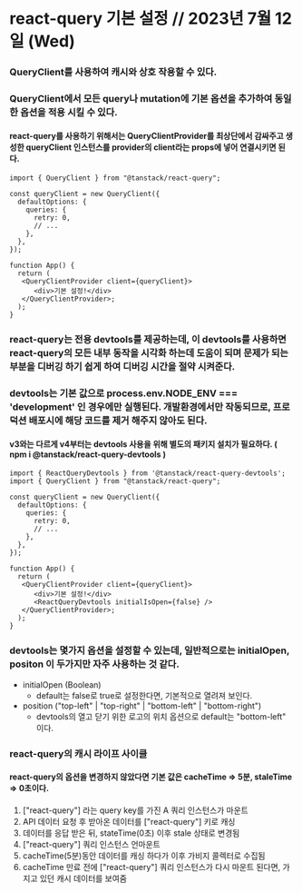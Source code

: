 # react-query 기본 설정 // 2023년 7월 12일 (Wed)

### QueryClient를 사용하여 캐시와 상호 작용할 수 있다.

### QueryClient에서 모든 query나 mutation에 기본 옵션을 추가하여 동일한 옵션을 적용 시킬 수 있다.

#### react-query를 사용하기 위해서는 QueryClientProvider를 최상단에서 감싸주고 생성한 queryClient 인스턴스를 provider의 client라는 props에 넣어 연결시키면 된다.

```
import { QueryClient } from "@tanstack/react-query";

const queryClient = new QueryClient({
  defaultOptions: {
    queries: {
      retry: 0,
      // ...
    },
  },
});

function App() {
  return (
   <QueryClientProvider client={queryClient}>
      <div>기본 설정!</div>
   </QueryClientProvider>;
  );
}

```

### react-query는 전용 devtools를 제공하는데, 이 devtools를 사용하면 react-query의 모든 내부 동작을 시각화 하는데 도움이 되며 문제가 되는 부분을 디버깅 하기 쉽게 하여 디버깅 시간을 절약 시켜준다.

### devtools는 기본 값으로 process.env.NODE_ENV === 'development' 인 경우에만 실행된다. 개발환경에서만 작동되므로, 프로덕션 배포시에 해당 코드를 제거 해주지 않아도 된다.

#### v3와는 다르게 v4부터는 devtools 사용을 위해 별도의 패키지 설치가 필요하다. ( npm i @tanstack/react-query-devtools )

```
import { ReactQueryDevtools } from '@tanstack/react-query-devtools';
import { QueryClient } from "@tanstack/react-query";

const queryClient = new QueryClient({
  defaultOptions: {
    queries: {
      retry: 0,
      // ...
    },
  },
});

function App() {
  return (
   <QueryClientProvider client={queryClient}>
      <div>기본 설정!</div>
      <ReactQueryDevtools initialIsOpen={false} />
   </QueryClientProvider>;
  );
}
```

### devtools는 몇가지 옵션을 설정할 수 있는데, 일반적으로는 initialOpen, positon 이 두가지만 자주 사용하는 것 같다.

- initialOpen (Boolean)
  - default는 false로 true로 설정한다면, 기본적으로 열려져 보인다.
- position ("top-left" | "top-right" | "bottom-left" | "bottom-right")
  - devtools의 열고 닫기 위한 로고의 위치 옵션으로 default는 "bottom-left" 이다.

### react-query의 캐시 라이프 사이클

#### react-query의 옵션을 변경하지 않았다면 기본 값은 cacheTime => 5분, staleTime => 0초이다.

1. ["react-query"] 라는 query key를 가진 A 쿼리 인스턴스가 마운트
2. API 데이터 요청 후 받아온 데이터를 ["react-query"] 키로 캐싱
3. 데이터를 응답 받은 뒤, stateTime(0초) 이후 stale 상태로 변경됨
4. ["react-query"] 쿼리 인스턴스 언마운트
5. cacheTime(5분)동안 데이터를 캐싱 하다가 이후 가비지 콜렉터로 수집됨
6. cacheTime 만료 전에 ["react-query"] 쿼리 인스턴스가 다시 마운트 된다면, 가지고 있던 캐시 데이터를 보여줌
